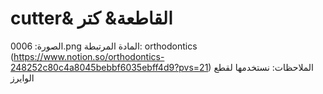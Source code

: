 # cutter& القاطعة& كتر

الصورة: 0006.png
المادة المرتبطة: orthodontics (https://www.notion.so/orthodontics-248252c80c4a8045bebbf6035ebff4d9?pvs=21)
الملاحظات: نستخدمها لقطع الوايرز